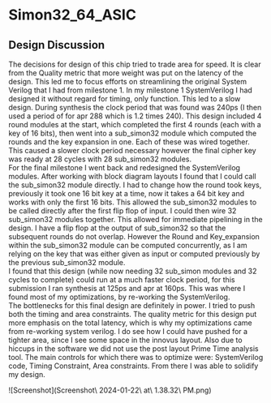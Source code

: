 # Simon32_64_ASIC

## Design Discussion
The decisions for design of this chip tried to trade area for speed. It is clear from the Quality metric that more weight was put on the latency of the design. This led me to focus efforts on streamlining the original System Verilog that I had from milestone 1. In my milestone 1 SystemVerilog I had designed it without regard for timing, only function. This led to a slow design. During synthesis the clock period that was found was 240ps (I then used a period of for apr 288 which is 1.2 times 240). This design included 4 round modules at the start, which completed the first 4 rounds (each with a key of 16 bits), then went into a sub_simon32 module which computed the rounds and the key expansion in one. Each of these was wired together. This caused a slower clock period necessary however the final cipher key was ready at 28 cycles with 28 sub_simon32 modules. 
\
For the final milestone I went back and redesigned the SystemVerilog modules. After working with block diagram layouts I found that I could call the sub_simon32 module directly. I had to change how the round took keys, previously it took one 16 bit key at a time, now it takes a 64 bit key and works with only the first 16 bits. This allowed the sub_simon32 modules to be called directly after the first flip flop of input. I could then wire 32 sub_simon32 modules together. This allowed for immediate pipelining in the design. I have a flip flop at the output of sub_simon32 so that the subsequent rounds do not overlap. However the Round and Key_expansion within the sub_simon32 module can be computed concurrently, as I am relying on the key that was either given as input or computed previously by the previous sub_simon32 module.
\
I found that this design (while now needing 32 sub_simon modules and 32 cycles to complete) could run at a much faster clock period, for this submission I ran synthesis at 125ps and apr at 160ps. This was where I found most of my optimizations, by re-working the SystemVerilog.
\
 The bottlenecks for this final design are definitely in power. I tried to push both the timing and area constraints. The quality metric for this design put more emphasis on the total latency, which is why my optimizations came from re-working system verilog. I do see how I could have pushed for a tighter area, since I see some space in the innovus layout. Also due to hiccups in the software we did not use the post layout Prime Time analysis tool. The main controls for which there was to optimize were: SystemVerilog code, Timing Constraint, Area constraints. From there I was able to solidify my design.

![Screenshot](Screenshot\ 2024-01-22\ at\ 1.38.32\ PM.png)
